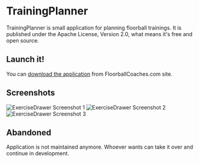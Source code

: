 # TrainingPlanner
TrainingPlanner is small application for planning floorball trainings.
It is published under the Apache License, Version 2.0, what means it's free and open source.

## Launch it!
You can [download the application](http://www.floorballcoaches.com/trainingplanner/trainingplanner.zip) from FloorballCoaches.com site.

## Screenshots
![ExerciseDrawer Screenshot 1](http://www.floorballcoaches.com/trainingplanner/TrainingPlanner-1.jpg)
![ExerciseDrawer Screenshot 2](http://www.floorballcoaches.com/trainingplanner/TrainingPlanner-2.jpg)
![ExerciseDrawer Screenshot 3](http://www.floorballcoaches.com/trainingplanner/TrainingPlanner-3.jpg)

## Abandoned
Application is not maintained anymore. Whoever wants can take it over and continue in development.
